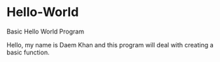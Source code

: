 # Hello-World
Basic Hello World Program 

Hello, my name is Daem Khan and this program will deal with creating a basic function.
